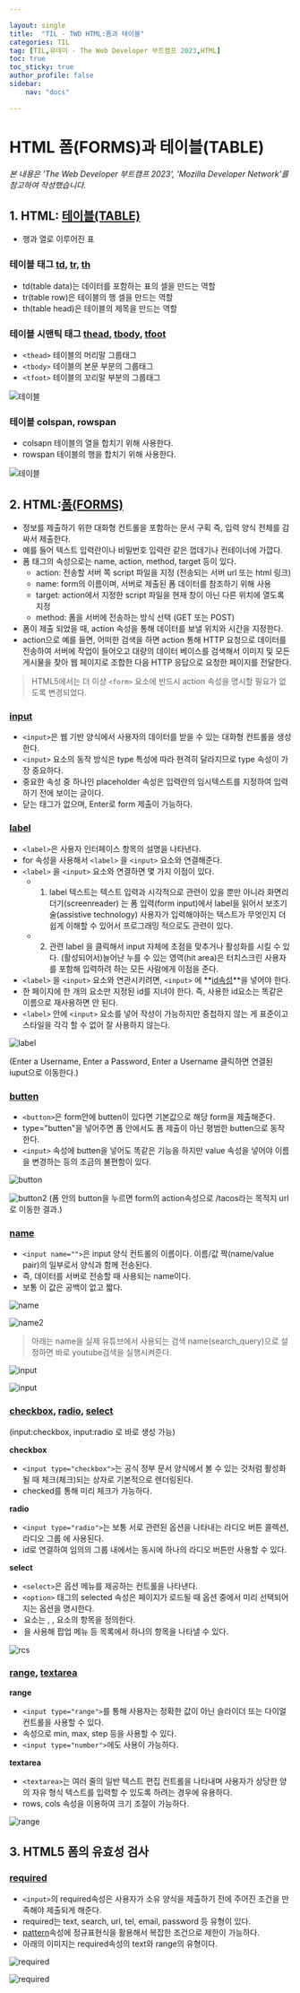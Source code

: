 ```yaml
---

layout: single
title:  "TIL - TWD HTML:폼과 테이블"
categories: TIL
tag: [TIL,유데미 - The Web Developer 부트캠프 2023,HTML]
toc: true
toc_sticky: true
author_profile: false
sidebar:
    nav: "docs"

---
```


# HTML 폼(FORMS)과 테이블(TABLE)

<p data-ke-size="size14"><i>본 내용은 'The Web Developer 부트캠프 2023', 'Mozilla Developer Network'를 참고하여 작성했습니다.</i></p>

## 1. HTML: [테이블(TABLE)](https://developer.mozilla.org/ko/docs/Web/HTML/Element/table)

*  행과 열로 이루어진 표

### 테이블 태그 [td](https://developer.mozilla.org/ko/docs/Web/HTML/Element/td), [tr](https://developer.mozilla.org/ko/docs/Web/HTML/Element/tr), [th](https://developer.mozilla.org/ko/docs/Web/HTML/Element/th)

* td(table data)는 데이터를 포함하는 표의 셀을 만드는 역할
* tr(table row)은 테이블의 행 셀을 만드는 역할
* th(table head)은 테이블의 제목을 만드는 역할

### 테이블 시맨틱 태그 [thead](https://developer.mozilla.org/ko/docs/Web/HTML/Element/thead), [tbody](https://developer.mozilla.org/ko/docs/Web/HTML/Element/tbody), [tfoot](https://developer.mozilla.org/ko/docs/Web/HTML/Element/tfoot)

  * `<thead>` 테이블의 머리말 그룹태그
  * `<tbody>` 테이블의 본문 부분의 그룹태그
  * `<tfoot>` 테이블의 꼬리말 부분의 그룹태그

![테이블](/assets/images/Udemy/03/udemy03_테이블.PNG)


### 테이블 colspan, rowspan

* colsapn 테이블의 열을 합치기 위해 사용한다.
* rowspan 테이블의 행을 합치기 위해 사용한다.

![테이블](/assets/images/Udemy/03/udemy03_테이블span.PNG)

## 2. HTML:[폼(FORMS)](https://developer.mozilla.org/ko/docs/Web/HTML/Element/form)

* 정보를 제출하기 위한 대화형 컨트롤을 포함하는 문서 구획 즉, 입력 양식 전체를 감싸서 제출한다.
* 예를 들어 텍스트 입력란이나 비밀번호 입력란 같은 껍데기나 컨테이너에 가깝다.
* 폼 태그의 속성으로는 name, action, method, target 등이 있다.
  * action: 전송할 서버 쪽 script 파일을 지정 (전송되는 서버 url 또는 html 링크)
  * name: form의 이름이며, 서버로 제출된 폼 데이터를 참조하기 위해 사용
  * target: action에서 지정한 script 파일을 현재 창이 아닌 다른 위치에 열도록 지정
  * method: 폼을 서버에 전송하는 방식 선택 (GET 또는 POST)
* 폼이 제출 되었을 때, action 속성을 통해 데이터를 보낼 위치와 시간을 지정한다.
* action으로 예를 들면, 어떠한 검색을 하면 action 통해 HTTP 요청으로 데이터를 전송하여 서버에 작업이 들어오고 대량의 데이터 베이스를 검색해서 이미지 및 모든 게시물을 찾아 웹 페이지로 조합한 다음 HTTP 응답으로 요청한 페이지를 전달한다.

>HTML5에서는 더 이상 `<form>` 요소에 반드시 action 속성을 명시할 필요가 없도록 변경되었다.

### [input](https://developer.mozilla.org/ko/docs/Web/HTML/Element/Input)

*  `<input>`은 웹 기반 양식에서 사용자의 데이터를 받을 수 있는 대화형 컨트롤을 생성한다.
*  `<input>` 요소의 동작 방식은 type 특성에 따라 현격히 달라지므로 type 속성이 가장 중요하다.
*  중요한 속성 중 하나인 placeholder 속성은 입력란의 임시텍스트를 지정하여 입력하기 전에 보이는 글이다.
*  닫는 태그가 없으며, Enter로 form 제출이 가능하다.
  
### [label](https://developer.mozilla.org/ko/docs/Web/HTML/Element/label)

* `<label>`은 사용자 인터페이스 항목의 설명을 나타낸다.
* for 속성을 사용해서 `<label>` 을 `<input>` 요소와 연결해준다.
* `<label>` 을 `<input>` 요소와 연결하면 몇 가지 이점이 있다.
  * 1) label 텍스트는 텍스트 입력과 시각적으로 관련이 있을 뿐만 아니라 화면리더기(screenreader) 는 폼 입력(form input)에서 label을 읽어서 보조기술(assistive technology) 사용자가 입력해야하는 텍스트가 무엇인지 더 쉽게 이해할 수 있어서 프로그래밍 적으로도 관련이 있다.
  * 2) 관련 label 을 클릭해서 input 자체에 초점을 맞추거나 활성화를 시킬 수 있다. (활성되어서)늘어난 누를 수 있는 영역(hit area)은 터치스크린 사용자를 포함해 입력하려 하는 모든 사람에게 이점을 준다.
* `<label>` 을 `<input>` 요소와 연관시키려면, `<input>` 에 **<u>id속성</u>**을 넣어야 한다.
* 한 페이지에 한 개의 요소만 지정된 id를 지녀야 한다. 즉, 사용한 id요소는 똑같은 이름으로 재사용하면 안 된다.
* `<label>` 안에 `<input>` 요소를 넣어 작성이 가능하지만 중첩하지 않는 게 표준이고 스타일을 각각 할 수 없어 잘 사용하지 않는다.

![label](/assets/images/Udemy/03/udemy03_label.PNG)

(Enter a Username, Enter a Password, Enter a Username 클릭하면 연결된 iuput으로 이동한다.)

### [butten](https://developer.mozilla.org/ko/docs/Web/HTML/Element/button)

* `<button>`은 form안에 butten이 있다면 기본값으로 해당 form을 제출해준다.
* type="butten"을 넣어주면 폼 안에서도 폼 제출이 아닌 평범한 butten으로 동작한다.
* `<input>` 속성에 butten을 넣어도 똑같은 기능을 하지만 value 속성을 넣어야 이름을 변경하는 등의 조금의 불편함이 있다.

![button](/assets/images/Udemy/03/udemy03_button.PNG)

![button2](/assets/images/Udemy/03/udemy03_button2.PNG)
(폼 안의 button을 누르면 form의 action속성으로 /tacos라는 목적지 url로 이동한 결과.)

### [name](https://developer.mozilla.org/ko/docs/Web/HTML/Element/Input#htmlattrdefname)

* `<input name="">`은 input 양식 컨트롤의 이름이다. 이름/값 짝(name/value pair)의 일부로서 양식과 함께 전송된다.
* 즉, 데이터를 서버로 전송할 때 사용되는 name이다.
* 보통 이 값은 공백이 없고 짧다.

![name](/assets/images/Udemy/03/udemy03_name.PNG)

![name2](/assets/images/Udemy/03/udemy03_name2.PNG)

> 아래는 name을 실제 유튜브에서 사용되는 검색 name(search_query)으로 설정하면 바로 youtube검색을 실행시켜준다.

![input](/assets/images/Udemy/03/udemy03_input.PNG)

![input](/assets/images/Udemy/03/udemy03_input2.PNG)

### [checkbox](https://developer.mozilla.org/en-US/docs/Web/HTML/Element/input/checkbox), [radio](https://developer.mozilla.org/ko/docs/Web/HTML/Element/Input/radio), [select](https://developer.mozilla.org/ko/docs/Web/HTML/Element/select)

(input:checkbox, input:radio 로 바로 생성 가능)

**checkbox**
* `<input type="checkbox">`는 공식 정부 문서 양식에서 볼 수 있는 것처럼 활성화될 때 체크(체크)되는 상자로 기본적으로 렌더링된다.
* checked를 통해 미리 체크가 가능하다.


**radio**
* `<input type="radio">`는 보통 서로 관련된 옵션을 나타내는 라디오 버튼 콜렉션, 라디오 그룹 에 사용된다.
* id로 연결하여 임의의 그룹 내에서는 동시에 하나의 라디오 버튼만 사용할 수 있다.

**select**
* `<select>`은 옵션 메뉴를 제공하는 컨트롤을 나타낸다.
* `<option>` 태그의 selected 속성은 페이지가 로드될 때 옵션 중에서 미리 선택되어지는 옵션을 명시한다.
* <option> 요소는 <select>, <optgroup>, <datalist> 요소의 항목을 정의한다.
* <option>을 사용해 팝업 메뉴 등 목록에서 하나의 항목을 나타낼 수 있다.

![rcs](/assets/images/Udemy/03/udemy03_r,c,s.PNG)

### [range](https://developer.mozilla.org/en-US/docs/Web/HTML/Element/input/range), [textarea](https://developer.mozilla.org/en-US/docs/Web/HTML/Element/textarea)

**range**
* `<input type="range">`를 통해 사용자는 정확한 값이 아닌 슬라이더 또는 다이얼 컨트롤을 사용할 수 있다.
* 속성으로 min, max, step 등을 사용할 수 있다.
* `<input type="number">`에도 사용이 가능하다.

**textarea**
* `<textarea>`는 여러 줄의 일반 텍스트 편집 컨트롤을 나타내며 사용자가 상당한 양의 자유 형식 텍스트를 입력할 수 있도록 하려는 경우에 유용하다.
* rows, cols 속성을 이용하여 크기 조절이 가능하다.

![range](/assets/images/Udemy/03/udemy03_range.PNG)

## 3. HTML5 폼의 유효성 검사

### [required](https://developer.mozilla.org/en-US/docs/Web/HTML/Attributes/required)

* `<input>`의 required속성은 사용자가 소유 양식을 제출하기 전에 주어진 조건을 만족해야 제출되게 해준다.
* required는 text, search, url, tel, email, password 등 유형이 있다.
* [pattern](https://developer.mozilla.org/en-US/docs/Web/HTML/Attributes/pattern)속성에 정규표현식을 활용해서 복잡한 조건으로 제한이 가능하다.
* 아래의 이미지는 required속성의 text와 range의 유형이다.

![required](/assets/images/Udemy/03/udemy03_required.PNG)

![required](/assets/images/Udemy/03/udemy03_required2.PNG)
